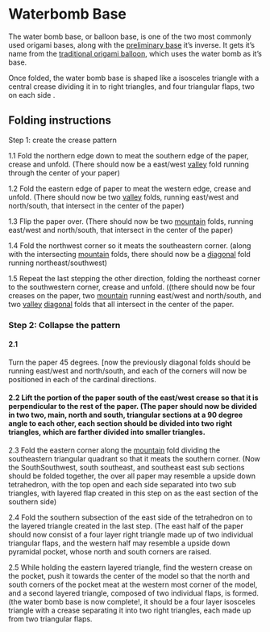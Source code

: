 # Waterbomb Base

The water bomb base, or balloon base, is one of the two most commonly used origami bases, along with the [preliminary base](preliminary.md) it’s inverse.
It gets it’s name from the [traditional origami balloon](balloon.md), which uses the water bomb as it’s base.

Once folded, the water bomb base is shaped like a isosceles triangle with a central crease dividing it in to right triangles, and four triangular flaps, two on each side .


## Folding instructions

Step 1: create the crease pattern

1.1 Fold the northern edge down to meat the southern edge of the paper, crease and unfold.  (There should now be a east/west [valley](valley.md) fold running through the center of your paper)

1.2 Fold the eastern edge of paper to meat the western edge, crease and unfold. (There should now be two [valley](valley.md) folds, running east/west and north/south, that intersect in the center of the paper)

1.3 Flip the paper over. (There should now be two [mountain](mountain.md) folds, running east/west and north/south, that intersect in the center of the paper)

1.4 Fold the northwest corner so it meats the southeastern corner. (along with the intersecting [mountain](mountain.md) folds, there should now be a [diagonal](diagonal.md) fold running northeast/southwest)

1.5 Repeat the last stepping the other direction, folding the northeast corner to the southwestern corner, crease and unfold. ((there should now be four creases on the paper, two [mountain](folds) running east/west and north/south, and two [valley](valley.md) [diagonal](diagonal.md) folds that all intersect in the center of the paper.



### Step 2: Collapse the pattern

#### 2.1
Turn the paper 45 degrees. [now the previously diagonal folds should be running east/west and north/south, and each of the corners will now be positioned in each of the cardinal directions.

#### 2.2 Lift the portion of the paper south of the east/west crease so that it is perpendicular to the rest of the paper. (The paper should now be divided in two two, main, north and south, triangular sections at a 90 degree angle to each other, each section should be divided into two right triangles, which are farther divided into smaller triangles.

2.3 Fold the eastern corner along the [mountain](mountain.md) fold dividing the southeastern triangular quadrant so that it meats the southern corner. (Now the SouthSouthwest, south southeast, and southeast east sub sections should be folded together, the over all paper may resemble a upside down tetrahedron, with the top open and each side separated into two sub triangles, with layered flap created in this step on as the east section of the southern side)

2.4 Fold the southern subsection of the east side of the tetrahedron on to the layered triangle created in the last step. (The east half of the paper should now consist of a four layer right triangle made up of two individual triangular flaps, and the western half may resemble a upside down pyramidal pocket, whose north and south corners are raised.

2.5 While holding the eastern layered triangle, find the western crease on the pocket, push it towards the center of the model so that the north and south corners of the pocket meat at the western most corner of the model, and a second layered triangle, composed of two individual flaps, is formed. (the water bomb base is now complete!, it should be a four layer isosceles triangle with a crease separating it into two right triangles, each made up from two triangular flaps.
